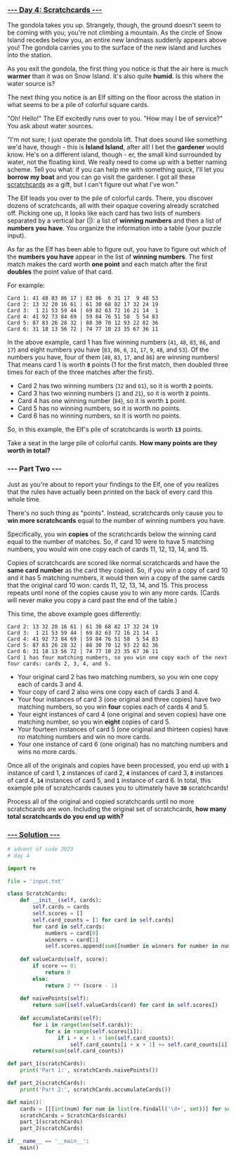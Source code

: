 ### [--- Day 4: Scratchcards ---](https://adventofcode.com/2023/day/4)

The gondola takes you up. Strangely, though, the ground doesn't seem to be coming with you; you're not climbing a mountain. As the circle of Snow Island recedes below you, an entire new landmass suddenly appears above you! The gondola carries you to the surface of the new island and lurches into the station.

As you exit the gondola, the first thing you notice is that the air here is much **warmer** than it was on Snow Island. It's also quite **humid**. Is this where the water source is?

The next thing you notice is an Elf sitting on the floor across the station in what seems to be a pile of colorful square cards.

"Oh! Hello!" The Elf excitedly runs over to you. "How may I be of service?" You ask about water sources.

"I'm not sure; I just operate the gondola lift. That does sound like something we'd have, though - this is **Island Island**, after all! I bet the **gardener** would know. He's on a different island, though - er, the small kind surrounded by water, not the floating kind. We really need to come up with a better naming scheme. Tell you what: if you can help me with something quick, I'll let you **borrow my boat** and you can go visit the gardener. I got all these [scratchcards](https://en.wikipedia.org/wiki/Scratchcard) as a gift, but I can't figure out what I've won."

The Elf leads you over to the pile of colorful cards. There, you discover dozens of scratchcards, all with their opaque covering already scratched off. Picking one up, it looks like each card has two lists of numbers separated by a vertical bar (|): a list of **winning numbers** and then a list of **numbers you have**. You organize the information into a table (your puzzle input).

As far as the Elf has been able to figure out, you have to figure out which of the **numbers you have** appear in the list of **winning numbers**. The first match makes the card worth **one point** and each match after the first **doubles** the point value of that card.

For example:

```
Card 1: 41 48 83 86 17 | 83 86  6 31 17  9 48 53
Card 2: 13 32 20 16 61 | 61 30 68 82 17 32 24 19
Card 3:  1 21 53 59 44 | 69 82 63 72 16 21 14  1
Card 4: 41 92 73 84 69 | 59 84 76 51 58  5 54 83
Card 5: 87 83 26 28 32 | 88 30 70 12 93 22 82 36
Card 6: 31 18 13 56 72 | 74 77 10 23 35 67 36 11
```

In the above example, card 1 has five winning numbers (`41`, `48`, `83`, `86`, and `17`) and eight numbers you have (`83`, `86`, `6`, `31`, `17`, `9`, `48`, and `53`). Of the numbers you have, four of them (`48`, `83`, `17`, and `86`) are winning numbers! That means card 1 is worth **`8`** points (1 for the first match, then doubled three times for each of the three matches after the first).

 - Card 2 has two winning numbers (`32` and `61`), so it is worth **`2`** points.
 - Card 3 has two winning numbers (`1` and `21`), so it is worth **`2`** points.
 - Card 4 has one winning number (`84`), so it is worth **`1`** point.
 - Card 5 has no winning numbers, so it is worth no points.
 - Card 6 has no winning numbers, so it is worth no points.

So, in this example, the Elf's pile of scratchcards is worth **`13`** points.

Take a seat in the large pile of colorful cards. **How many points are they worth in total?**

### --- Part Two ---

Just as you're about to report your findings to the Elf, one of you realizes that the rules have actually been printed on the back of every card this whole time.

There's no such thing as "points". Instead, scratchcards only cause you to **win more scratchcards** equal to the number of winning numbers you have.

Specifically, you win **copies** of the scratchcards below the winning card equal to the number of matches. So, if card 10 were to have 5 matching numbers, you would win one copy each of cards 11, 12, 13, 14, and 15.

Copies of scratchcards are scored like normal scratchcards and have the **same card number** as the card they copied. So, if you win a copy of card 10 and it has 5 matching numbers, it would then win a copy of the same cards that the original card 10 won: cards 11, 12, 13, 14, and 15. This process repeats until none of the copies cause you to win any more cards. (Cards will never make you copy a card past the end of the table.)

This time, the above example goes differently:


```Card 1: 41 48 83 86 17 | 83 86  6 31 17  9 48 53
Card 2: 13 32 20 16 61 | 61 30 68 82 17 32 24 19
Card 3:  1 21 53 59 44 | 69 82 63 72 16 21 14  1
Card 4: 41 92 73 84 69 | 59 84 76 51 58  5 54 83
Card 5: 87 83 26 28 32 | 88 30 70 12 93 22 82 36
Card 6: 31 18 13 56 72 | 74 77 10 23 35 67 36 11
Card 1 has four matching numbers, so you win one copy each of the next four cards: cards 2, 3, 4, and 5.
```

 - Your original card 2 has two matching numbers, so you win one copy each of cards 3 and 4.
 - Your copy of card 2 also wins one copy each of cards 3 and 4.
 - Your four instances of card 3 (one original and three copies) have two matching numbers, so you win **four** copies each of cards 4 and 5.
 - Your eight instances of card 4 (one original and seven copies) have one matching number, so you win **eight** copies of card 5.
 - Your fourteen instances of card 5 (one original and thirteen copies) have no matching numbers and win no more cards.
 - Your one instance of card 6 (one original) has no matching numbers and wins no more cards.

Once all of the originals and copies have been processed, you end up with **`1`** instance of card 1, **`2`** instances of card 2, **`4`** instances of card 3, **`8`** instances of card 4, **`14`** instances of card 5, and **`1`** instance of card 6. In total, this example pile of scratchcards causes you to ultimately have **`30`** scratchcards!

Process all of the original and copied scratchcards until no more scratchcards are won. Including the original set of scratchcards, **how many total scratchcards do you end up with?**

### [--- Solution ---](day-04.py)

```Python
# advent of code 2023
# day 4

import re

file = 'input.txt'

class ScratchCards:
    def __init__(self, cards):
        self.cards = cards
        self.scores = []
        self.card_counts = [1 for card in self.cards]
        for card in self.cards:
            numbers = card[0]
            winners = card[1]
            self.scores.append(sum([number in winners for number in numbers]))
        
    def valueCards(self, score):
        if score == 0:
            return 0
        else:
            return 2 ** (score - 1)
        
    def naivePoints(self):
        return sum([self.valueCards(card) for card in self.scores])
    
    def accumulateCards(self):
        for i in range(len(self.cards)):
            for x in range(self.scores[i]):
                if i + x + 1 < len(self.card_counts):
                    self.card_counts[i + x + 1] += self.card_counts[i]
        return(sum(self.card_counts))

def part_1(scratchCards):
    print('Part 1:', scratchCards.naivePoints())

def part_2(scratchCards):
    print('Part 2:', scratchCards.accumulateCards())

def main():
    cards = [[[int(num) for num in list(re.findall('\d+', set))] for set in card.split(':')[1].strip().split('|')] for card in open(file, 'r').read().splitlines()]
    scratchCards = ScratchCards(cards)
    part_1(scratchCards)
    part_2(scratchCards)

if __name__ == '__main__':
    main()
```